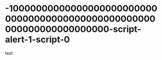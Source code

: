 # -1000000000000000000000000000000000000000000000000000000000000000000000-script-alert-1-script-0
test
